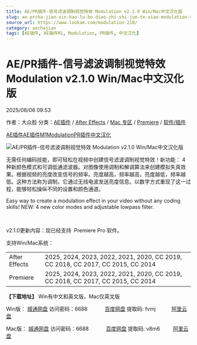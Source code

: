 ```yaml
---
title: AE/PR插件-信号滤波调制视觉特效 Modulation v2.1.0 Win/Mac中文汉化版
slug: ae-prcha-jian-xin-hao-lu-bo-diao-zhi-shi-jue-te-xiao-modulation-v2-1-0-win-maczhong-wen-yi-hua-ban
source_url: https://www.lookae.com/modulation-210/
category: aechajian
tags: [AE插件, AE插件M1, Modulation, PR插件, 中文汉化]
---
```

# AE/PR插件-信号滤波调制视觉特效 Modulation v2.1.0 Win/Mac中文汉化版

2025/08/06 09:53

作者：大众脸
分类：[AE插件](https://www.lookae.com/after-effects/aechajian/) / [After Effects](https://www.lookae.com/after-effects/) / [Mac 专区](https://www.lookae.com/mac-osx/) / [Premiere](https://www.lookae.com/qitarjcj/premierezy/) / [软件/插件](https://www.lookae.com/qitarjcj/)

[AE插件](https://www.lookae.com/tag/ae%e6%8f%92%e4%bb%b6/)[AE插件M1](https://www.lookae.com/tag/aem1/)[Modulation](https://www.lookae.com/tag/modulation/)[PR插件](https://www.lookae.com/tag/pr%e6%8f%92%e4%bb%b6/)[中文汉化](https://www.lookae.com/tag/%e4%b8%ad%e6%96%87%e6%b1%89%e5%8c%96/)

![AE/PR插件-信号滤波调制视觉特效 Modulation v2.1.0 Win/Mac中文汉化版](https://www.lookae.com/wp-content/uploads/2024/07/Modulation-2-.jpg "AE/PR插件-信号滤波调制视觉特效 Modulation v2.1.0 Win/Mac中文汉化版-LookAE.com")

无需任何编码技能，即可轻松在视频中创建信号滤波调制视觉特效！新功能： 4 种新颜色模式和可调低通滤波器。对图像使用调制和解调算法来创建模拟失真效果。根据视频的亮度改变信号的频率。亮度越高，频率越高，亮度越低，频率越低。这种方法称为调制，它通过无线电波发送亮度信息。以数字方式重现了这一过程，能够轻松操纵不同的设置和颜色通道。

Easy way to create a modulation effect in your video without any coding skills! NEW: 4 new color modes and adjustable lowpass filter.

[﻿﻿﻿](http://cloud.video.taobao.com/play/u/null/p/1/e/6/t/1/474890299571.mp4)

v2.1.0更新内容：现已经支持  Premiere Pro 软件。

支持Win/Mac系统：

|  |  |
| --- | --- |
| After Effects | 2025, 2024, 2023, 2022, 2021, 2020, CC 2019, CC 2018, CC 2017, CC 2015, CC 2014 |
| Premiere | 2025, 2024, 2023, 2022, 2021, 2020, CC 2019, CC 2018, CC 2017, CC 2015, CC 2014 |

**【下载地址】** Win有中文和英文版，Mac仅英文版

Win版： [城通网盘](https://url70.ctfile.com/f/2827370-8409730485-5263ec?p=4431) 访问密码：6688            [百度网盘](https://pan.baidu.com/s/1c1rTxVDgdPnWgaKQo8swcQ?pwd=fvmj) 提取码: fvmj           [阿里云盘](https://www.alipan.com/s/LbewLRScjAS)

Mac版： [城通网盘](https://url70.ctfile.com/f/2827370-8411322246-115554?p=4431) 访问密码：6688            [百度网盘](https://pan.baidu.com/s/1fxLNhLJVd9ZDoc4sGlpWRA?pwd=v8m6) 提取码: v8m6         [阿里云盘](https://www.alipan.com/s/sBpuKCEoz28)
